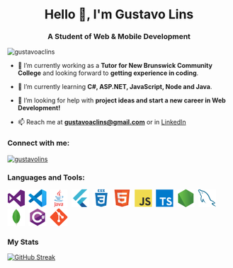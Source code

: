 
<h1 align="center">Hello 👋, I'm Gustavo Lins</h1>
<h3 align="center">A Student of Web & Mobile Development</h3>

<p align="left"> <img src="https://komarev.com/ghpvc/?username=gustavoaclins&label=Profile%20views&color=0e75b6&style=flat" alt="gustavoaclins" /> </p>

- 🔭 I’m currently working as a **Tutor for New Brunswick Community College** and looking forward to **getting experience in coding**.

- 🌱 I’m currently learning **C#, ASP.NET, JavaScript, Node and Java**.

- 🤝 I’m looking for help with **project ideas and start a new career in Web Development!**

- 📫 Reach me at **gustavoaclins@gmail.com** or in <a href="https://linkedin.com/in/gustavolins" target="blank">LinkedIn</a>

<h3 align="left">Connect with me:</h3>
<p align="left">
<a href="https://linkedin.com/in/gustavolins" target="blank"><img align="center" src="https://raw.githubusercontent.com/rahuldkjain/github-profile-readme-generator/master/src/images/icons/Social/linked-in-alt.svg" alt="gustavolins" height="30" width="40" /></a>
</p>

<h3 align="left">Languages and Tools:</h3>
<p align="left">  
  <img src="https://github.com/devicons/devicon/blob/master/icons/visualstudio/visualstudio-plain.svg" title="Visual Studio" alt="Visual Studio" width="40" height="40"/>&nbsp;
  <img src="https://github.com/devicons/devicon/blob/master/icons/vscode/vscode-original.svg" title="Visual Studio Code" alt="Visual Studio Code" width="40" height="40"/>&nbsp;
  <img src="https://github.com/devicons/devicon/blob/master/icons/java/java-original-wordmark.svg" title="Java" alt="Java" width="40" height="40"/>&nbsp;
  <img src="https://github.com/devicons/devicon/blob/master/icons/flutter/flutter-original.svg" title="Flutter" alt="Flutter" width="40" height="40"/>&nbsp;
  <img src="https://github.com/devicons/devicon/blob/master/icons/css3/css3-plain-wordmark.svg"  title="CSS3" alt="CSS" width="40" height="40"/>&nbsp;
  <img src="https://github.com/devicons/devicon/blob/master/icons/html5/html5-original.svg" title="HTML5" alt="HTML" width="40" height="40"/>&nbsp;
  <img src="https://github.com/devicons/devicon/blob/master/icons/javascript/javascript-original.svg" title="JavaScript" alt="JavaScript" width="40" height="40"/>&nbsp;
  <img src="https://github.com/devicons/devicon/blob/master/icons/typescript/typescript-original.svg" title="TypeScript" alt="TypeScript" width="40" height="40"/>&nbsp;
  <img src="https://github.com/devicons/devicon/blob/master/icons/nodejs/nodejs-original.svg" title="NodeJS" alt="NodeJS" width="40" height="40"/>&nbsp;
  <img src="https://github.com/devicons/devicon/blob/master/icons/mysql/mysql-original.svg" title="MySQL"  alt="MySQL" width="40" height="40"/>&nbsp;
  <img src="https://github.com/devicons/devicon/blob/master/icons/mongodb/mongodb-original.svg" title="MongoDB" alt="MongoDB" width="40" height="40"/>&nbsp;
  <img src="https://github.com/devicons/devicon/blob/master/icons/csharp/csharp-original.svg" title="CSharp" alt="C#" width="40" height="40"/>&nbsp;
  <img src="https://github.com/devicons/devicon/blob/master/icons/git/git-original.svg" title="Git" **alt="Git" width="40" height="40"/>&nbsp;
</p>
<h3 align="left">My Stats</h3>

[![GitHub Streak](https://streak-stats.demolab.com?user=gustavoaclins&theme=tokyonight&mode=weekly&hide_longest_streak=true)](https://git.io/streak-stats)
